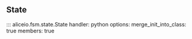 ## State

::: aliceio.fsm.state.State
    handler: python
    options:
      merge_init_into_class: true
      members: true
